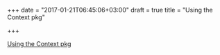 +++
date = "2017-01-21T06:45:06+03:00"
draft = true
title = "Using the Context pkg"

+++

<p><a href="https://siadat.github.io/post/context">Using the Context pkg</a></p>
